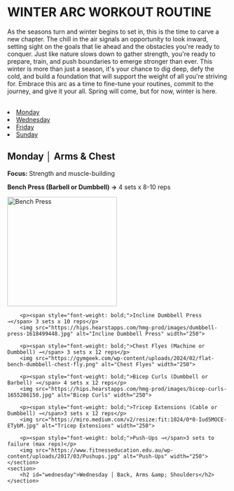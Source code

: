 <!DOCTYPE html>
<html lang="en">

<head>
    <meta charset="UTF-8">
    <meta name="viewport" content="width=device-width, initial-scale=1.0">
    <title>Winter Arc Workout Routine</title>
</head>

<body>
    <div>
        <h1>WINTER ARC WORKOUT ROUTINE</h1>
    </div>
    <div>
        <p>As the seasons turn and winter begins to set in, this is the time to carve a new chapter. The chill in the
            air
            signals an opportunity to look inward, setting sight on the goals that lie ahead and the obstacles you're
            ready to conquer. Just like nature slows down to gather strength, you're ready to prepare, train, and push
            boundaries to emerge stronger than ever. This winter is more than just a season, it's your chance to dig
            deep,
            defy the cold, and build a foundation that will support the weight of all you're striving for. Embrace this
            arc
            as a time to fine-tune your routines, commit to the journey, and give it your all. Spring will come, but for
            now, winter is here.</p>
    </div><br>
    <section>
        <nav>
            <li><a href="#monday">Monday</a></li>
            <li><a href="#wednesday">Wednesday</a></li>
            <li><a href="#friday">Friday</a></li>
            <li><a href="#sunday">Sunday</a></li>
        </nav>
    </section>
    <section>
        <h2 id="monday">Monday │ Arms &amp; Chest</h2>
        <p><span style="font-weight: bold;">Focus:</span> Strength and muscle-building</p>
        <p><span style="font-weight: bold;">Bench Press (Barbell or Dumbbell) →</span> 4 sets x 8-10 reps</p>
        <img src="https://hips.hearstapps.com/hmg-prod/images/incline-barbell-bench-press-640731bc88b98.jpg" alt="Bench Press" width="250">

        <p><span style="font-weight: bold;">Incline Dumbbell Press →</span> 3 sets x 10 reps</p>
        <img src="https://hips.hearstapps.com/hmg-prod/images/dumbbell-press-1618499448.jpg" alt="Incline Dumbbell Press" width="250">

        <p><span style="font-weight: bold;">Chest Flyes (Machine or Dumbbell) →</span> 3 sets x 12 reps</p>
        <img src="https://gymgeek.com/wp-content/uploads/2024/02/flat-bench-dumbbell-chest-fly.png" alt="Chest Flyes" width="250">

        <p><span style="font-weight: bold;">Bicep Curls (Dumbbell or Barbell) →</span> 4 sets x 12 reps</p>
        <img src="https://hips.hearstapps.com/hmg-prod/images/bicep-curls-1655286150.jpg" alt="Bicep Curls" width="250">

        <p><span style="font-weight: bold;">Tricep Extensions (Cable or Dumbbell) →</span>3 sets x 12 reps</p>
        <img src="https://miro.medium.com/v2/resize:fit:1024/0*0-Iud5MOCE-ETybM.jpg" alt="Tricep Extensions" width="250">

        <p><span style="font-weight: bold;">Push-Ups →</span>3 sets to failure (max reps)</p>
        <img src="https://www.fitnesseducation.edu.au/wp-content/uploads/2017/03/Pushups.jpg" alt="Push-Ups" width="250">
    </section>
    <section>
        <h2 id="wednesday">Wednesday │ Back, Arms &amp; Shoulders</h2>
    </section>

</body>

</html>
